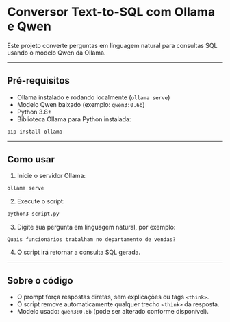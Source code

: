 # Conversor Text-to-SQL com Ollama e Qwen

Este projeto converte perguntas em linguagem natural para consultas SQL usando o modelo Qwen da Ollama.

---

## Pré-requisitos

- Ollama instalado e rodando localmente (`ollama serve`)
- Modelo Qwen baixado (exemplo: `qwen3:0.6b`)
- Python 3.8+
- Biblioteca Ollama para Python instalada:

```bash
pip install ollama
```

---

## Como usar

1. Inicie o servidor Ollama:

```bash
ollama serve
```

2. Execute o script:

```bash
python3 script.py
```

3. Digite sua pergunta em linguagem natural, por exemplo:

```
Quais funcionários trabalham no departamento de vendas?
```

4. O script irá retornar a consulta SQL gerada.

---

## Sobre o código

- O prompt força respostas diretas, sem explicações ou tags `<think>`.
- O script remove automaticamente qualquer trecho `<think>` da resposta.
- Modelo usado: `qwen3:0.6b` (pode ser alterado conforme disponível).